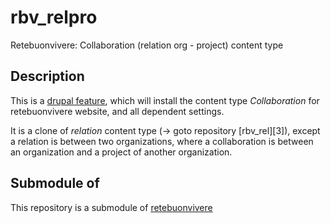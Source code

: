 rbv_relpro
==========

Retebuonvivere: Collaboration (relation org - project) content type

Description
-----------
This is a [drupal feature][2], which will install the content type *Collaboration* for retebuonvivere website, and all dependent settings. 

It is a clone of *relation* content type (→ goto repository [rbv_rel][3]), except a relation is between two organizations, where a collaboration is between an organization and a project of another organization.

Submodule of
------------
This repository is a submodule of [retebuonvivere][1]

[1]: https://github.com/fonzy85vr/retebuonvivere
[2]: https://drupal.org/project/features
[5]: https://github.com/miromarchi/rbv_rel
